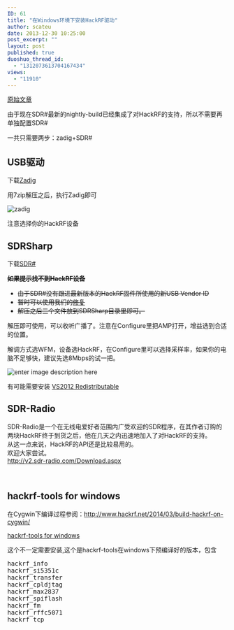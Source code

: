 ```yaml
---
ID: 61
title: "在Windows环境下安装HackRF驱动"
author: scateu
date: 2013-12-30 10:25:00
post_excerpt: ""
layout: post
published: true
duoshuo_thread_id:
  - "1312073613704167434"
views:
  - "11910"
---
```

<a href="http://superfro.org/setting-up-hackrf-in-windows-with-sdr/">原始文章</a>

由于现在SDR#最新的nightly-build已经集成了对HackRF的支持，所以不需要再单独配置SDR#

一共只需要两步：zadig+SDR#
<h2>USB驱动</h2>
下载<a href="http://sourceforge.net/projects/libwdi/files/zadig/">Zadig</a>

用7zip解压之后，执行Zadig即可

<img src="http://superfro.org/wp-content/uploads/2013/07/zadig-300x136.jpg" alt="zadig" />

注意选择你的HackRF设备
<h2>SDRSharp</h2>
下载<a href="http://sdrsharp.com/downloads/sdr-nightly.zip">SDR#</a>

<del><strong>如果提示找不到HackRF设备</strong></del>
<ul>
	<li><del>由于SDR#没有跟进最新版本的HackRF固件所使用的新USB Vendor ID</del></li>
	<li><del>暂时可以使用我们的<a href="http://pan.baidu.com/s/1gdutNdp">修复</a></del></li>
	<li><del>解压之后三个文件放到SDRSharp目录里即可。</del></li>
</ul>
解压即可使用，可以收听广播了。注意在Configure里把AMP打开，增益选到合适的位置。

解调方式选WFM，设备选HackRF，在Configure里可以选择采样率，如果你的电脑不足够快，建议先选8Mbps的试一把。

<img src="http://sdrsharp.com/downloads/sdrsharp.png" alt="enter image description here" />

有可能需要安装 <a href="http://www.microsoft.com/en-us/download/details.aspx?id=30679">VS2012 Redistributable</a>
<h2>SDR-Radio</h2>
<div>SDR-Radio是一个在无线电爱好者范围内广受欢迎的SDR程序，在其作者订购的两块HackRF终于到货之后，他在几天之内迅速地加入了对HackRF的支持。</div>
<div>从这一点来说，HackRF的API还是比较易用的。</div>
<div>欢迎大家尝试。</div>
<a href="http://v2.sdr-radio.com/Download.aspx">http://v2.sdr-radio.com/Download.aspx</a>

&nbsp;
<h2>hackrf-tools for windows</h2>
在Cygwin下编译过程参阅：<a href="http://www.hackrf.net/2014/03/build-hackrf-on-cygwin/">http://www.hackrf.net/2014/03/build-hackrf-on-cygwin/</a>

<a href="http://the.midnightchannel.net/sdr/SDRSharp_Plugins/zefie/SDRSharp.HackRF.ZefieMod/hackrf-tools.zip">hackrf-tools for windows</a>

这个不一定需要安装,这个是hackrf-tools在windows下预编译好的版本，包含
<pre>hackrf_info      
hackrf_si5351c 
hackrf_transfer
hackrf_cpldjtag
hackrf_max2837 
hackrf_spiflash
hackrf_fm      
hackrf_rffc5071
hackrf_tcp</pre>

